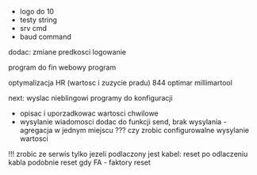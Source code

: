 - logo do 10
- testy string
- srv cmd
- baud command



dodac:
zmiane predkosci
logowanie




program do fin webowy
program 


optymalizacja HR (wartosc i zuzycie pradu)
844
optimar
millimartool


next:
wyslac nieblingowi programy do konfiguracji
- opisac i uporzadkowac wartosci chwilowe
- wysylanie wiadomosci dodac do funkcji send, brak wysylania - agregacja w jednym miejscu ???
czy zrobic configurowalne wysylanie wartosci

!!! zrobic ze serwis tylko jezeli podlaczony jest kabel: reset po odlaczeniu kabla
podobnie reset gdy FA - faktory reset